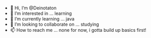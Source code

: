 - 👋 Hi, I’m @Deinotaton
- 👀 I’m interested in ... learning
- 🌱 I’m currently learning ... java
- 💞️ I’m looking to collaborate on ... studying
- 📫 How to reach me ... none for now, i gotta build up basics first!

<!---
Deinotaton/Deinotaton is a ✨ special ✨ repository because its `README.md` (this file) appears on your GitHub profile.
You can click the Preview link to take a look at your changes.
--->

